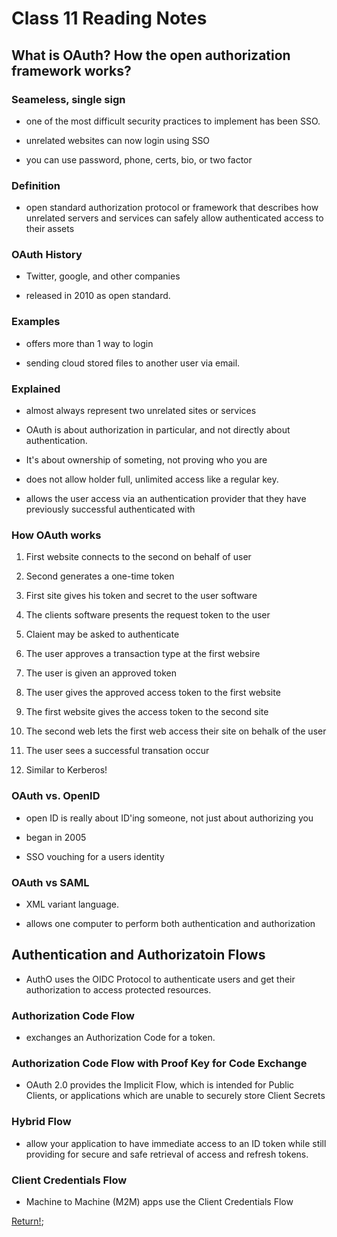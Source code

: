 # Class 11 Reading Notes

## What is OAuth? How the open authorization framework works?

### Seameless, single sign

- one of the most difficult security practices to implement has been SSO.

- unrelated websites can now login using SSO

- you can use password, phone, certs, bio, or two factor

### Definition

- open standard authorization protocol or framework that describes how unrelated servers and services can safely allow authenticated access to their assets

### OAuth History

- Twitter, google, and other companies

- released in 2010 as open standard.

### Examples

- offers more than 1 way to login

- sending cloud stored files to another user via email. 

### Explained

- almost always represent two unrelated sites or services

- OAuth is about authorization in particular, and not directly about authentication. 

- It's about ownership of someting, not proving who you are

- does not allow holder full, unlimited access like a regular key.

- allows the user access via an authentication provider that they have previously successful authenticated with

### How OAuth works

1. First website connects to the second on behalf of user

2. Second generates a one-time token
3. First site gives his token and secret to the user software
4. The clients software presents the request token to the user
5. Claient may be asked to authenticate
6. The user approves a transaction type at the first websire
7. The user is given an approved token
8. The user gives the approved access token to the first website
9. The first website gives the access token to the second site
10. The second web lets the first web access their site on behalk of the user
11. The user sees a successful transation occur
12. Similar to Kerberos!

### OAuth vs. OpenID

- open ID is really about ID'ing someone, not just about authorizing you

- began in 2005

- SSO vouching for a users identity

### OAuth vs SAML

- XML variant language.

- allows one computer to perform both authentication and authorization

## Authentication and Authorizatoin Flows

- AuthO uses the OIDC Protocol to authenticate users and get their authorization to access protected resources.

### Authorization Code Flow

- exchanges an Authorization Code for a token.

### Authorization Code Flow with Proof Key for Code Exchange 

- OAuth 2.0 provides the Implicit Flow, which is intended for Public Clients, or applications which are unable to securely store Client Secrets

### Hybrid Flow

- allow your application to have immediate access to an ID token while still providing for secure and safe retrieval of access and refresh tokens.

### Client Credentials Flow

- Machine to Machine (M2M) apps use the Client Credentials Flow

[Return!](./class301main.md);